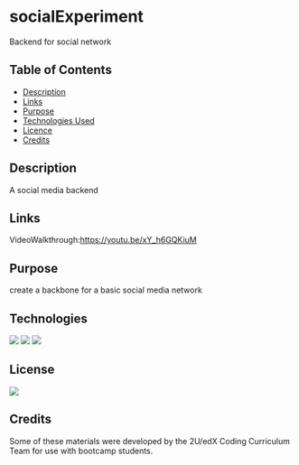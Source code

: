 # socialExperiment
Backend for social network
## Table of Contents

* [Description](#description)
* [Links](#links)
* [Purpose](#purpose)
* [Technologies Used](#technologies)
* [Licence](#license)
* [Credits](#credits)
## Description

A social media backend

## Links

VideoWalkthrough:https://youtu.be/xY_h6GQKiuM
## Purpose

create a backbone for a basic social media network


## Technologies

<img src="https://img.shields.io/badge/Built%20with-HTML5-blue">

<img src="https://img.shields.io/badge/Built%20with-CSS3-blue">

<img src="https://img.shields.io/badge/Built%20with-Javascript-blue">

## License

<img src="https://img.shields.io/badge/license-MIT-blue">

## Credits
Some of these materials were developed by the 2U/edX Coding Curriculum Team for use with bootcamp students.